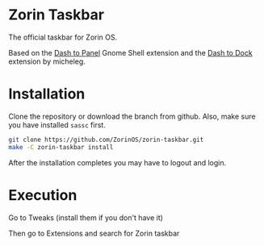 # Zorin Taskbar
The official taskbar for Zorin OS.

Based on the [Dash to Panel](https://github.com/home-sweet-gnome/dash-to-panel) Gnome Shell extension and the [Dash to Dock](https://github.com/micheleg/dash-to-dock) extension by micheleg.


# Installation

Clone the repository or download the branch from github. Also, make sure you have installed `sassc` first.

```bash
git clone https://github.com/ZorinOS/zorin-taskbar.git
make -C zorin-taskbar install
```

After the installation completes you may have to logout and login.

# Execution

Go to Tweaks (install them if you don't have it)

Then go to Extensions and search for Zorin taskbar


